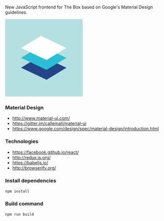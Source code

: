 New JavaScript frontend for The Box based on Google's Material Design guidelines.

<img src="materialdesign_principles_metaphor.png" width="50%" />

### Material Design

* http://www.material-ui.com/
* https://gitter.im/callemall/material-ui
* https://www.google.com/design/spec/material-design/introduction.html

### Technologies

* https://facebook.github.io/react/
* http://redux.js.org/
* https://babeljs.io/
* http://browserify.org/

### Install dependencies

```
npm install
```

### Build command

```
npm run build
```
